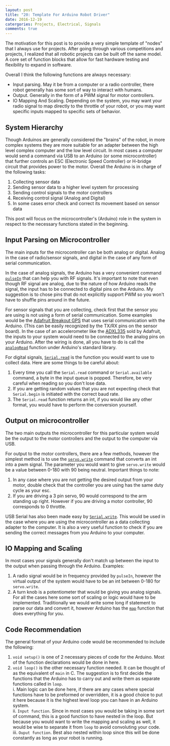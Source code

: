 ```yaml
---
layout: post
title: "20: Template For Arduino Robot Driver"
date: 2016-12-19
catergories: Projects, Electrical, Signals
comments: true
---
```


The motivation for this post is to provide a very simple template of "nodes" that I always use for projects. After going through various competitions and projects, I realized that all robotic projects can be built off the same model. A core set of function blocks that allow for fast hardware testing and flexibility to expand in software.   


Overall I think the following functions are always necessary:
- Input parsing. May it be from a computer or a radio controller, there robot generally has some sort of way to interact with humans.
- Output. Generally in the form of a PWM signal for motor controllers.
- IO Mapping And Scaling. Depending on the system, you may want your radio signal to map directly to the throttle of your robot, or you may want specific inputs mapped to specific sets of behavior.

## System Hierarchy

Though Arduinos are generally considered the "brains" of the robot, in more complex systems they are more suitable for an adapter between the high level complex computer and the low level circuit. In most cases a computer would send a command via USB to an Arduino (or some microcontroller) that further controls an ESC (Electronic Speed Controller) or H-bridge circuit that provides power to the motor.
Overall the Arduino is in charge of the following tasks:
1. Collecting sensor data
2. Sending sensor data to a higher level system for processing
3. Sending control signals to the motor controllers
4. Receiving control signal (Analog and Digital)
5. In some cases error check and correct its movement based on sensor data

This post will focus on the microcontroller's (Arduino) role in the system in respect to the necessary functions stated in the beginning.

## Input Parsing on Microcontroller

The main inputs for the microcontroller can be both analog or digital. Analog in the case of radio/sensor signals, and digital in the case of any form of serial communication.

In the case of analog signals, the Arduino has a very convenient command [`pulseIn`](https://www.arduino.cc/en/Reference/pulseIn) that can help you with RF signals. It's important to note that even though RF signal are analog, due to the nature of how Arduino reads the signal, the input has to be connected to digital pins on the Arduino. My suggestion is to chose pins that do not explicitly support PWM so you won't have to shuffle pins around in the future.

For sensor signals that you are collecting, check first that the sensor you are using is not using a form of serial communication. Some examples would be the [Adafruit Breakout GPS](https://www.adafruit.com/product/746) that uses serial communication with the Arduino. (This can be easily recognized by the TX/RX pins on the sensor board). In the case of an accelerometer like the [ADXL335](https://www.adafruit.com/product/163) sold by Adafruit, the inputs to your system would need to be connected to the analog pins on your Arduino. After the wiring is done, all you have to do is call the [`analogRead`](https://www.arduino.cc/en/Reference/AnalogRead) function under Arduino's standard library.

For digital signals, [`Serial.read`](https://www.arduino.cc/en/Serial/read) is the function you would want to use to collect data. Here are some things to be careful about:
1. Every time you call the `Serial.read` command or `Serial.available` command, a byte in the input queue is popped. Therefore, be very careful when reading so you don't lose data.
2. If you are getting random values that you are not expecting check that `Serial.begin` is initiated with the correct baud rate.
3. The `Serial.read` function returns an int, if you would like any other format, you would have to perform the conversion yourself.

## Output on microcontroller

The two main outputs the microcontroller for this particular system would be the output to the motor controllers and the output to the computer via USB.

For output to the motor controllers, there are a few methods, however the simplest method is to use the [`servo.write`](https://www.arduino.cc/en/Reference/ServoWrite) command that converts an int into a pwm signal. The parameter you would want to give `servo.write` would be a value between 0-180 with 90 being neutral. Important things to note:
1. In any case where you are not getting the desired output from your motor, double check that the controller you are using has the same duty cycle as your esc.
2. If you are driving a 3 pin servo, 90 would correspond to the arm standing up right. However if you are driving a motor controller, 90 corresponds to 0 throttle.  

USB Serial has also been made easy by [`Serial.write`](https://www.arduino.cc/en/Serial/write). This would be used in the case where you are using the microcontroller as a data collecting adapter to the computer. It is also a very useful function to check if you are sending the correct messages from you Arduino to your computer.

## IO Mapping and Scaling

In most cases your signals generally don't match up between the input to the output when passing through the Arduino. Examples:
1. A radio signal would be in frequency provided by `pulseIn`, however the virtual output of the system would have to be an int between 0-180 for `servo.write`.
2. A turn knob is a potentiometer that would be giving you analog signals.
For all the cases here some sort of scaling or logic would have to be implemented.
Traditionally we would write some long if statement to parse our data and convert it, however Arduino has the [`map`](https://www.arduino.cc/en/reference/map) function that does everything for you.

## Code Recommendation

The general format of your Arduino code would be recommended to include the following:

1. `void setup()` is one of 2 necessary pieces of code for the Arduino. Most of the function declarations would be done in here.
2. `void loop()` is the other necessary function needed. It can be thought of as the equivalent of `main` in C. The suggestion is to first decide the functions that the Arduino has to carry out and write them as separate functions called in `loop`.     
    i. Main logic can be done here, if there are any cases where special functions have to be preformed or overridden, it is a good choice to put it here because it is the highest level loop you can have in an Arduino system.   
    ii. `Input function`. Since in most cases you would be taking in some sort of command, this is a good function to have nested in the loop. But because you would want to write the mapping and scaling as well, it would be wise to separate it from `loop` to avoid convoluting your code.   
    iii. `Ouput function`. Best also nested within loop since this will be done constantly as long as your robot is running.   
